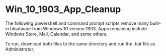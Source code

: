 # Win_10_1903_App_Cleanup
The following powershell and command prompt scripts remove many built-in bloatware from Windows 10 version 1903. Apps remaining include Windows Store, Mail, Calendar, and some others.

To run, download both files to the same directory and run the .bat file as Administrator.
